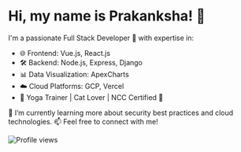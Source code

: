 # Hi, my name is Prakanksha! 👋

I'm a passionate Full Stack Developer 🚀 with expertise in:
- 🌐 Frontend: Vue.js, React.js
- 🛠️ Backend: Node.js, Express, Django
- 📊 Data Visualization: ApexCharts
- ☁️ Cloud Platforms: GCP, Vercel
- 🧘 Yoga Trainer | Cat Lover | NCC Certified 💪

🌱 I’m currently learning more about security best practices and cloud technologies.
📫 Feel free to connect with me!

![Profile views](https://komarev.com/ghpvc/?username=Prakanksh&color=blue)
